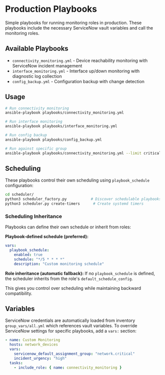 # Production Playbooks

Simple playbooks for running monitoring roles in production. These playbooks include the necessary ServiceNow vault variables and call the monitoring roles.

## Available Playbooks

- `connectivity_monitoring.yml` - Device reachability monitoring with ServiceNow incident management
- `interface_monitoring.yml` - Interface up/down monitoring with diagnostic log collection  
- `config_backup.yml` - Configuration backup with change detection

## Usage

```bash
# Run connectivity monitoring
ansible-playbook playbooks/connectivity_monitoring.yml

# Run interface monitoring
ansible-playbook playbooks/interface_monitoring.yml

# Run config backup
ansible-playbook playbooks/config_backup.yml

# Run against specific group
ansible-playbook playbooks/connectivity_monitoring.yml --limit critical_devices
```

## Scheduling

These playbooks control their own scheduling using `playbook_schedule` configuration:

```bash
cd scheduler/
python3 scheduler_factory.py           # Discover schedulable playbooks
python3 scheduler.py create-timers      # Create systemd timers
```

### Scheduling Inheritance

Playbooks can define their own schedule or inherit from roles:

**Playbook-defined schedule (preferred):**
```yaml
vars:
  playbook_schedule:
    enabled: true
    schedule: "*/5 * * * *"
    description: "Custom monitoring schedule"
```

**Role inheritance (automatic fallback):**
If no `playbook_schedule` is defined, the scheduler inherits from the role's `default_schedule_config`.

This gives you control over scheduling while maintaining backward compatibility.

## Variables

ServiceNow credentials are automatically loaded from inventory `group_vars/all.yml` which references vault variables. To override ServiceNow settings for specific playbooks, add a `vars:` section:

```yaml
- name: Custom Monitoring
  hosts: network_devices
  vars:
    servicenow_default_assignment_group: "network.critical"
    incident_urgency: "high"
  tasks:
    - include_role: { name: connectivity_monitoring }
```